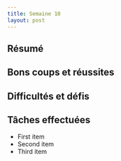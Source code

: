 ```yaml
---
title: Semaine 10
layout: post
---
```


## Résumé

## Bons coups et réussites

## Difficultés et défis

## Tâches effectuées

- First item
- Second item
- Third item
